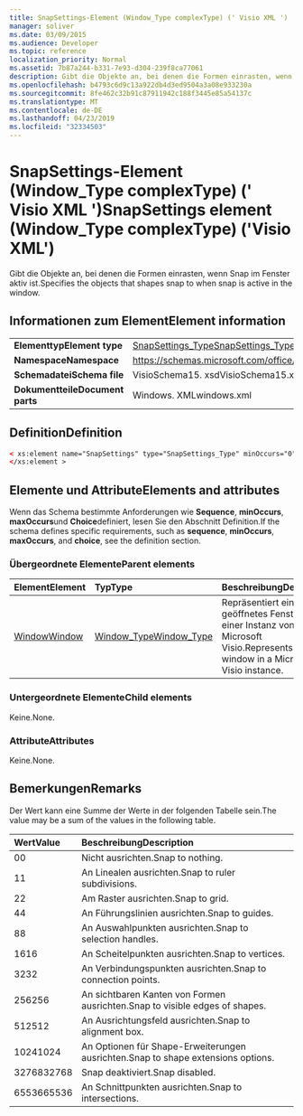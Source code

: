 ```yaml
---
title: SnapSettings-Element (Window_Type complexType) (' Visio XML ')
manager: soliver
ms.date: 03/09/2015
ms.audience: Developer
ms.topic: reference
localization_priority: Normal
ms.assetid: 7b87a244-b331-7e93-d304-239f8ca77061
description: Gibt die Objekte an, bei denen die Formen einrasten, wenn Snap im Fenster aktiv ist.
ms.openlocfilehash: b4793c6d9c13a922db4d3ed9504a3a08e933230a
ms.sourcegitcommit: 8fe462c32b91c87911942c188f3445e85a54137c
ms.translationtype: MT
ms.contentlocale: de-DE
ms.lasthandoff: 04/23/2019
ms.locfileid: "32334503"
---
```

# <a name="snapsettings-element-windowtype-complextype-visio-xml"></a><span data-ttu-id="be9e6-103">SnapSettings-Element (Window_Type complexType) (' Visio XML ')</span><span class="sxs-lookup"><span data-stu-id="be9e6-103">SnapSettings element (Window_Type complexType) ('Visio XML')</span></span>

<span data-ttu-id="be9e6-104">Gibt die Objekte an, bei denen die Formen einrasten, wenn Snap im Fenster aktiv ist.</span><span class="sxs-lookup"><span data-stu-id="be9e6-104">Specifies the objects that shapes snap to when snap is active in the window.</span></span>
  
## <a name="element-information"></a><span data-ttu-id="be9e6-105">Informationen zum Element</span><span class="sxs-lookup"><span data-stu-id="be9e6-105">Element information</span></span>

|||
|:-----|:-----|
|<span data-ttu-id="be9e6-106">**Elementtyp**</span><span class="sxs-lookup"><span data-stu-id="be9e6-106">**Element type**</span></span> <br/> |[<span data-ttu-id="be9e6-107">SnapSettings_Type</span><span class="sxs-lookup"><span data-stu-id="be9e6-107">SnapSettings_Type</span></span>](snapsettings_type-complextypevisio-xml.md) <br/> |
|<span data-ttu-id="be9e6-108">**Namespace**</span><span class="sxs-lookup"><span data-stu-id="be9e6-108">**Namespace**</span></span> <br/> |https://schemas.microsoft.com/office/visio/2012/main  <br/> |
|<span data-ttu-id="be9e6-109">**Schemadatei**</span><span class="sxs-lookup"><span data-stu-id="be9e6-109">**Schema file**</span></span> <br/> |<span data-ttu-id="be9e6-110">VisioSchema15. xsd</span><span class="sxs-lookup"><span data-stu-id="be9e6-110">VisioSchema15.xsd</span></span>  <br/> |
|<span data-ttu-id="be9e6-111">**Dokumentteile**</span><span class="sxs-lookup"><span data-stu-id="be9e6-111">**Document parts**</span></span> <br/> |<span data-ttu-id="be9e6-112">Windows. XML</span><span class="sxs-lookup"><span data-stu-id="be9e6-112">windows.xml</span></span>  <br/> |
   
## <a name="definition"></a><span data-ttu-id="be9e6-113">Definition</span><span class="sxs-lookup"><span data-stu-id="be9e6-113">Definition</span></span>

```XML
< xs:element name="SnapSettings" type="SnapSettings_Type" minOccurs="0" maxOccurs="1" >
</xs:element >
```

## <a name="elements-and-attributes"></a><span data-ttu-id="be9e6-114">Elemente und Attribute</span><span class="sxs-lookup"><span data-stu-id="be9e6-114">Elements and attributes</span></span>

<span data-ttu-id="be9e6-115">Wenn das Schema bestimmte Anforderungen wie **Sequence**, **minOccurs**, **maxOccurs**und **Choice**definiert, lesen Sie den Abschnitt Definition.</span><span class="sxs-lookup"><span data-stu-id="be9e6-115">If the schema defines specific requirements, such as **sequence**, **minOccurs**, **maxOccurs**, and **choice**, see the definition section.</span></span> 
  
### <a name="parent-elements"></a><span data-ttu-id="be9e6-116">Übergeordnete Elemente</span><span class="sxs-lookup"><span data-stu-id="be9e6-116">Parent elements</span></span>

|<span data-ttu-id="be9e6-117">**Element**</span><span class="sxs-lookup"><span data-stu-id="be9e6-117">**Element**</span></span>|<span data-ttu-id="be9e6-118">**Typ**</span><span class="sxs-lookup"><span data-stu-id="be9e6-118">**Type**</span></span>|<span data-ttu-id="be9e6-119">**Beschreibung**</span><span class="sxs-lookup"><span data-stu-id="be9e6-119">**Description**</span></span>|
|:-----|:-----|:-----|
|[<span data-ttu-id="be9e6-120">Window</span><span class="sxs-lookup"><span data-stu-id="be9e6-120">Window</span></span>](window-element-windows_type-complextypevisio-xml.md) <br/> |[<span data-ttu-id="be9e6-121">Window_Type</span><span class="sxs-lookup"><span data-stu-id="be9e6-121">Window_Type</span></span>](window_type-complextypevisio-xml.md) <br/> |<span data-ttu-id="be9e6-122">Repräsentiert ein geöffnetes Fenster in einer Instanz von Microsoft Visio.</span><span class="sxs-lookup"><span data-stu-id="be9e6-122">Represents an open window in a Microsoft Visio instance.</span></span>  <br/> |
   
### <a name="child-elements"></a><span data-ttu-id="be9e6-123">Untergeordnete Elemente</span><span class="sxs-lookup"><span data-stu-id="be9e6-123">Child elements</span></span>

<span data-ttu-id="be9e6-124">Keine.</span><span class="sxs-lookup"><span data-stu-id="be9e6-124">None.</span></span>
  
### <a name="attributes"></a><span data-ttu-id="be9e6-125">Attribute</span><span class="sxs-lookup"><span data-stu-id="be9e6-125">Attributes</span></span>

<span data-ttu-id="be9e6-126">Keine.</span><span class="sxs-lookup"><span data-stu-id="be9e6-126">None.</span></span>
  
## <a name="remarks"></a><span data-ttu-id="be9e6-127">Bemerkungen</span><span class="sxs-lookup"><span data-stu-id="be9e6-127">Remarks</span></span>

<span data-ttu-id="be9e6-128">Der Wert kann eine Summe der Werte in der folgenden Tabelle sein.</span><span class="sxs-lookup"><span data-stu-id="be9e6-128">The value may be a sum of the values in the following table.</span></span>
  
|<span data-ttu-id="be9e6-129">**Wert**</span><span class="sxs-lookup"><span data-stu-id="be9e6-129">**Value**</span></span>|<span data-ttu-id="be9e6-130">**Beschreibung**</span><span class="sxs-lookup"><span data-stu-id="be9e6-130">**Description**</span></span>|
|:-----|:-----|
|<span data-ttu-id="be9e6-131">0</span><span class="sxs-lookup"><span data-stu-id="be9e6-131">0</span></span>  <br/> |<span data-ttu-id="be9e6-132">Nicht ausrichten.</span><span class="sxs-lookup"><span data-stu-id="be9e6-132">Snap to nothing.</span></span>  <br/> |
|<span data-ttu-id="be9e6-133">1</span><span class="sxs-lookup"><span data-stu-id="be9e6-133">1</span></span>  <br/> |<span data-ttu-id="be9e6-134">An Linealen ausrichten.</span><span class="sxs-lookup"><span data-stu-id="be9e6-134">Snap to ruler subdivisions.</span></span>  <br/> |
|<span data-ttu-id="be9e6-135">2</span><span class="sxs-lookup"><span data-stu-id="be9e6-135">2</span></span>  <br/> |<span data-ttu-id="be9e6-136">Am Raster ausrichten.</span><span class="sxs-lookup"><span data-stu-id="be9e6-136">Snap to grid.</span></span>  <br/> |
|<span data-ttu-id="be9e6-137">4</span><span class="sxs-lookup"><span data-stu-id="be9e6-137">4</span></span>  <br/> |<span data-ttu-id="be9e6-138">An Führungslinien ausrichten.</span><span class="sxs-lookup"><span data-stu-id="be9e6-138">Snap to guides.</span></span>  <br/> |
|<span data-ttu-id="be9e6-139">8</span><span class="sxs-lookup"><span data-stu-id="be9e6-139">8</span></span>  <br/> |<span data-ttu-id="be9e6-140">An Auswahlpunkten ausrichten.</span><span class="sxs-lookup"><span data-stu-id="be9e6-140">Snap to selection handles.</span></span>  <br/> |
|<span data-ttu-id="be9e6-141">16</span><span class="sxs-lookup"><span data-stu-id="be9e6-141">16</span></span>  <br/> |<span data-ttu-id="be9e6-142">An Scheitelpunkten ausrichten.</span><span class="sxs-lookup"><span data-stu-id="be9e6-142">Snap to vertices.</span></span>  <br/> |
|<span data-ttu-id="be9e6-143">32</span><span class="sxs-lookup"><span data-stu-id="be9e6-143">32</span></span>  <br/> |<span data-ttu-id="be9e6-144">An Verbindungspunkten ausrichten.</span><span class="sxs-lookup"><span data-stu-id="be9e6-144">Snap to connection points.</span></span>  <br/> |
|<span data-ttu-id="be9e6-145">256</span><span class="sxs-lookup"><span data-stu-id="be9e6-145">256</span></span>  <br/> |<span data-ttu-id="be9e6-146">An sichtbaren Kanten von Formen ausrichten.</span><span class="sxs-lookup"><span data-stu-id="be9e6-146">Snap to visible edges of shapes.</span></span>  <br/> |
|<span data-ttu-id="be9e6-147">512</span><span class="sxs-lookup"><span data-stu-id="be9e6-147">512</span></span>  <br/> |<span data-ttu-id="be9e6-148">An Ausrichtungsfeld ausrichten.</span><span class="sxs-lookup"><span data-stu-id="be9e6-148">Snap to alignment box.</span></span>  <br/> |
|<span data-ttu-id="be9e6-149">1024</span><span class="sxs-lookup"><span data-stu-id="be9e6-149">1024</span></span>  <br/> |<span data-ttu-id="be9e6-150">An Optionen für Shape-Erweiterungen ausrichten.</span><span class="sxs-lookup"><span data-stu-id="be9e6-150">Snap to shape extensions options.</span></span>  <br/> |
|<span data-ttu-id="be9e6-151">32768</span><span class="sxs-lookup"><span data-stu-id="be9e6-151">32768</span></span>  <br/> |<span data-ttu-id="be9e6-152">Snap deaktiviert.</span><span class="sxs-lookup"><span data-stu-id="be9e6-152">Snap disabled.</span></span>  <br/> |
|<span data-ttu-id="be9e6-153">65536</span><span class="sxs-lookup"><span data-stu-id="be9e6-153">65536</span></span>  <br/> |<span data-ttu-id="be9e6-154">An Schnittpunkten ausrichten.</span><span class="sxs-lookup"><span data-stu-id="be9e6-154">Snap to intersections.</span></span>  <br/> |
   

